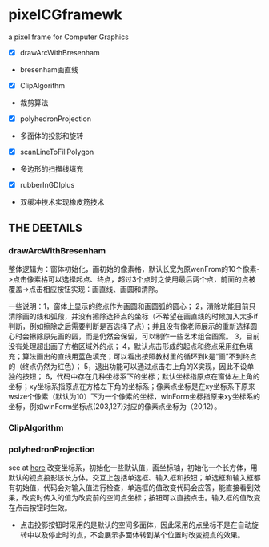# pixelCGframewk
a pixel frame for Computer Graphics


- [x] drawArcWithBresenham
- bresenham画直线
- [x] ClipAlgorithm 
- 裁剪算法
- [x] polyhedronProjection
- 多面体的投影和旋转
- [x] scanLineToFillPolygon
- 多边形的扫描线填充
- [x] rubberInGDIplus
- 双缓冲技术实现橡皮筋技术

## THE DEETAILS
### drawArcWithBresenham

整体逻辑为：窗体初始化，画初始的像素格，默认长宽为原wenFrom的10个像素->点击像素格可以选择起点、终点，超过3个点时之使用最后两个点，前面的点被覆盖->点击相应按钮实现：画直线、画圆和清除。

一些说明：1，窗体上显示的终点作为画圆和画圆弧的圆心；
2，清除功能目前只清除画的线和弧段，并没有擦除选择点的坐标（不希望在画直线的时候加入太多if判断，例如擦除之后需要判断是否选择了点）；并且没有像老师展示的重新选择圆心时会擦除原先画的圆，而是仍然会保留，可以制作一些艺术组合图案。
3，目前没有处理超出画了方格区域外的点；
4，默认点击形成的起点和终点采用红色填充；算法画出的直线用蓝色填充；可以看出按照教材里的循环到k是“画”不到终点的（终点仍然为红色）；
5，退出功能可以通过点击右上角的X实现，因此不设单独的按钮；
6，代码中存在几种坐标系下的坐标；默认坐标指原点在窗体左上角的坐标；xy坐标系指原点在方格左下角的坐标系；像素点坐标是在xy坐标系下原来wsize个像素（默认为10）下为一个像素的坐标，winForm坐标指原来xy坐标系的坐标，例如winForm坐标点(203,127)对应的像素点坐标为（20,12）。

### ClipAlgorithm 

### polyhedronProjection
see at [here](https://github.com/QLWeilcf/pixelCGframewk/blob/master/polyhedronProjection/readme.md)
改变坐标系，初始化一些默认值，画坐标轴，初始化一个长方体，用默认的视点投影该长方体。交互上包括单选框、输入框和按钮；单选框和输入框都有初始值，代码会对输入值进行检查，单选框的值改变代码会应答，能直接看到效果，改变时传入的值为改变前的空间点坐标；按钮可以直接点击。输入框的值改变在点击按钮时生效。
-  点击投影按钮时采用的是默认的空间多面体，因此采用的点坐标不是在自动旋转中以及停止时的点，不会展示多面体转到某个位置时改变视点的效果。


